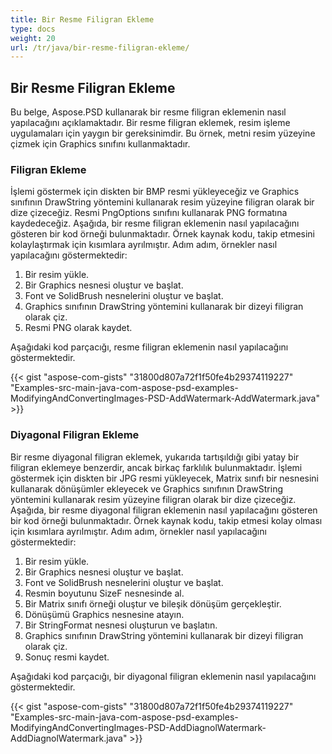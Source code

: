```yaml
---
title: Bir Resme Filigran Ekleme
type: docs
weight: 20
url: /tr/java/bir-resme-filigran-ekleme/
---
```


## **Bir Resme Filigran Ekleme**
Bu belge, Aspose.PSD kullanarak bir resme filigran eklemenin nasıl yapılacağını açıklamaktadır. Bir resme filigran eklemek, resim işleme uygulamaları için yaygın bir gereksinimdir. Bu örnek, metni resim yüzeyine çizmek için Graphics sınıfını kullanmaktadır.
### **Filigran Ekleme**
İşlemi göstermek için diskten bir BMP resmi yükleyeceğiz ve Graphics sınıfının DrawString yöntemini kullanarak resim yüzeyine filigran olarak bir dize çizeceğiz. Resmi PngOptions sınıfını kullanarak PNG formatına kaydedeceğiz. Aşağıda, bir resme filigran eklemenin nasıl yapılacağını gösteren bir kod örneği bulunmaktadır. Örnek kaynak kodu, takip etmesini kolaylaştırmak için kısımlara ayrılmıştır. Adım adım, örnekler nasıl yapılacağını göstermektedir:

1. Bir resim yükle.
1. Bir Graphics nesnesi oluştur ve başlat.
1. Font ve SolidBrush nesnelerini oluştur ve başlat.
1. Graphics sınıfının DrawString yöntemini kullanarak bir dizeyi filigran olarak çiz.
1. Resmi PNG olarak kaydet.

Aşağıdaki kod parçacığı, resme filigran eklemenin nasıl yapılacağını göstermektedir.


{{< gist "aspose-com-gists" "31800d807a72f1f50fe4b29374119227" "Examples-src-main-java-com-aspose-psd-examples-ModifyingAndConvertingImages-PSD-AddWatermark-AddWatermark.java" >}}
### **Diyagonal Filigran Ekleme**
Bir resme diyagonal filigran eklemek, yukarıda tartışıldığı gibi yatay bir filigran eklemeye benzerdir, ancak birkaç farklılık bulunmaktadır. İşlemi göstermek için diskten bir JPG resmi yükleyecek, Matrix sınıfı bir nesnesini kullanarak dönüşümler ekleyecek ve Graphics sınıfının DrawString yöntemini kullanarak resim yüzeyine filigran olarak bir dize çizeceğiz. Aşağıda, bir resme diyagonal filigran eklemenin nasıl yapılacağını gösteren bir kod örneği bulunmaktadır. Örnek kaynak kodu, takip etmesi kolay olması için kısımlara ayrılmıştır. Adım adım, örnekler nasıl yapılacağını göstermektedir:

1. Bir resim yükle.
1. Bir Graphics nesnesi oluştur ve başlat.
1. Font ve SolidBrush nesnelerini oluştur ve başlat.
1. Resmin boyutunu SizeF nesnesinde al.
1. Bir Matrix sınıfı örneği oluştur ve bileşik dönüşüm gerçekleştir.
1. Dönüşümü Graphics nesnesine atayın.
1. Bir StringFormat nesnesi oluşturun ve başlatın.
1. Graphics sınıfının DrawString yöntemini kullanarak bir dizeyi filigran olarak çiz.
1. Sonuç resmi kaydet.

Aşağıdaki kod parçacığı, bir diyagonal filigran eklemenin nasıl yapılacağını göstermektedir.


{{< gist "aspose-com-gists" "31800d807a72f1f50fe4b29374119227" "Examples-src-main-java-com-aspose-psd-examples-ModifyingAndConvertingImages-PSD-AddDiagnolWatermark-AddDiagnolWatermark.java" >}}
